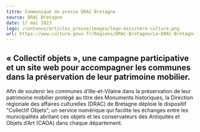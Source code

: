 ```yaml
---
titre: Communiqué de presse DRAC Bretagne
source: DRAC Bretagne
date: 17 mai 2023
logo: /contenus/articles_presse/images/logo-ministere-culture.png
url: https://www.culture.gouv.fr/Regions/DRAC-Bretagne/La-DRAC-Bretagne-invite-les-communes-d-Ille-et-Vilaine-a-recenser-leurs-objets-proteges-au-titre-des-Monuments-Historiques
---
```

## « Collectif objets », une campagne participative et un site web pour accompagner les communes dans la préservation de leur patrimoine mobilier.

Afin de soutenir les communes d’Ille-et-Vilaine dans la préservation de leur patrimoine mobilier protégé au titre des Monuments historiques, la Direction régionale des affaires culturelles (DRAC) de Bretagne déploie le dispositif "Collectif Objets", un service numérique qui facilite les échanges entre les municipalités abritant ces objets et les conservateurs des Antiquités et Objets d’Art (CAOA) dans chaque département.